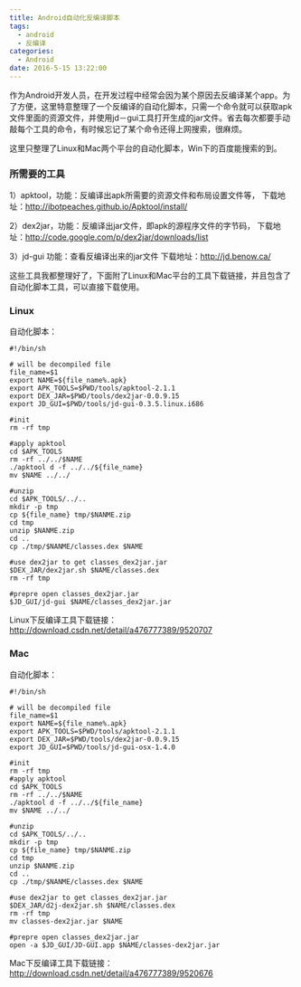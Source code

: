 ```yaml
---
title: Android自动化反编译脚本
tags:
  - android
  - 反编译
categories:
  - Android
date: 2016-5-15 13:22:00
---
```


作为Android开发人员，在开发过程中经常会因为某个原因去反编译某个app。为了方便，这里特意整理了一个反编译的自动化脚本，只需一个命令就可以获取apk文件里面的资源文件，并使用jd－gui工具打开生成的jar文件。省去每次都要手动敲每个工具的命令，有时候忘记了某个命令还得上网搜索，很麻烦。

这里只整理了Linux和Mac两个平台的自动化脚本，Win下的百度能搜索的到。

### 所需要的工具
1）apktool，功能：反编译出apk所需要的资源文件和布局设置文件等，
下载地址：http://ibotpeaches.github.io/Apktool/install/

2）dex2jar，功能：反编译出jar文件，即apk的源程序文件的字节码，
下载地址：http://code.google.com/p/dex2jar/downloads/list

3）jd-gui 功能：查看反编译出来的jar文件
下载地址：http://jd.benow.ca/

这些工具我都整理好了，下面附了Linux和Mac平台的工具下载链接，并且包含了自动化脚本工具，可以直接下载使用。

<!-- more -->

### Linux

自动化脚本：
```
#!/bin/sh  

# will be decompiled file
file_name=$1
export NAME=${file_name%.apk}
export APK_TOOLS=$PWD/tools/apktool-2.1.1
export DEX_JAR=$PWD/tools/dex2jar-0.0.9.15
export JD_GUI=$PWD/tools/jd-gui-0.3.5.linux.i686

#init  
rm -rf tmp

#apply apktool  
cd $APK_TOOLS
rm -rf ../../$NAME
./apktool d -f ../../${file_name}
mv $NAME ../../

#unzip  
cd $APK_TOOLS/../..
mkdir -p tmp
cp ${file_name} tmp/$NANME.zip
cd tmp
unzip $NANME.zip
cd ..
cp ./tmp/$NANME/classes.dex $NAME

#use dex2jar to get classes_dex2jar.jar  
$DEX_JAR/dex2jar.sh $NAME/classes.dex
rm -rf tmp

#prepre open classes_dex2jar.jar
$JD_GUI/jd-gui $NAME/classes_dex2jar.jar
```

Linux下反编译工具下载链接：http://download.csdn.net/detail/a476777389/9520707


### Mac

自动化脚本：
```
#!/bin/sh  

# will be decompiled file
file_name=$1
export NAME=${file_name%.apk}
export APK_TOOLS=$PWD/tools/apktool-2.1.1
export DEX_JAR=$PWD/tools/dex2jar-0.0.9.15
export JD_GUI=$PWD/tools/jd-gui-osx-1.4.0

#init  
rm -rf tmp
#apply apktool  
cd $APK_TOOLS
rm -rf ../../$NAME
./apktool d -f ../../${file_name}
mv $NAME ../../

#unzip  
cd $APK_TOOLS/../..
mkdir -p tmp
cp ${file_name} tmp/$NANME.zip
cd tmp
unzip $NANME.zip
cd ..
cp ./tmp/$NANME/classes.dex $NAME

#use dex2jar to get classes_dex2jar.jar  
$DEX_JAR/d2j-dex2jar.sh $NAME/classes.dex
rm -rf tmp 
mv classes-dex2jar.jar $NAME

#prepre open classes_dex2jar.jar
open -a $JD_GUI/JD-GUI.app $NAME/classes-dex2jar.jar
```

Mac下反编译工具下载链接：http://download.csdn.net/detail/a476777389/9520676




